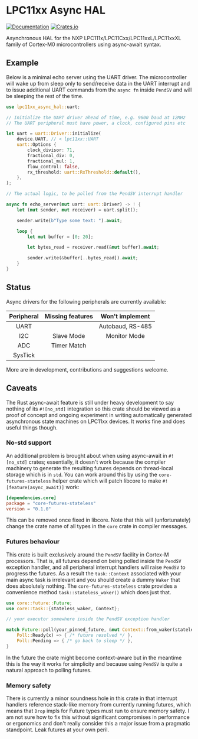 # LPC11xx Async HAL

[![Documentation](https://docs.rs/lpc11xx-async-hal/badge.svg)](https://docs.rs/lpc11xx-async-hal)
[![Crates.io](https://img.shields.io/crates/v/lpc11xx-async-hal.svg)](https://crates.io/crates/lpc11xx-async-hal)

Asynchronous HAL for the NXP LPC111x/LPC11Cxx/LPC11xxL/LPC11xxXL family of Cortex-M0 microcontrollers using async-await syntax.

## Example

Below is a minimal echo server using the UART driver. The microcontroller will wake up from sleep only to send/receive data in the UART interrupt and to issue additional UART commands from the `async fn` inside `PendSV` and will be sleeping the rest of the time.

```rust
use lpc11xx_async_hal::uart;

// Initialize the UART driver ahead of time, e.g. 9600 baud at 12MHz
// The UART peripheral must have power, a clock, configured pins etc

let uart = uart::Driver::initialize(
    device.UART, // < lpc11xx::UART
    uart::Options {
        clock_divisor: 71,
        fractional_div: 0,
        fractional_mul: 1,
        flow_control: false,
        rx_threshold: uart::RxThreshold::default(),
    },
);

// The actual logic, to be polled from the PendSV interrupt handler

async fn echo_server(mut uart: uart::Driver) -> ! {
    let (mut sender, mut receiver) = uart.split();

    sender.write(b"Type some text: ").await;

    loop {
        let mut buffer = [0; 20];

        let bytes_read = receiver.read(&mut buffer).await;

        sender.write(&buffer[..bytes_read]).await;
    }
}
```

## Status

Async drivers for the following peripherals are currently available:

| **Peripheral**     | **Missing features**         | **Won't implement**    |
|:------------------:|:----------------------------:|:----------------------:|
| UART               |                              | Autobaud, RS-485       |
| I2C                | Slave Mode                   | Monitor Mode           |
| ADC                | Timer Match                  |                        |
| SysTick            |                              |                        |

More are in development, contributions and suggestions welcome.

## Caveats

The Rust async-await feature is still under heavy development to say nothing of its `#![no_std]` integration so this crate should be viewed as a proof of concept and ongoing experiment in writing automatically generated asynchronous state machines on LPC11xx devices. It _works_ fine and does useful things though.

### No-std support

An additional problem is brought about when using async-await in `#![no_std]` crates; essentially, it doesn't work because the compiler machinery to generate the resulting futures depends on thread-local storage which is in `std`. You can work around this by using the `core-futures-stateless` helper crate which will patch libcore to make `#![feature(async_await)]` work:

```toml
[dependencies.core]
package = "core-futures-stateless"
version = "0.1.0"
```

This can be removed once fixed in libcore. Note that this will (unfortunately) change the crate name of all types in the `core` crate in compiler messages.

### Futures behaviour

This crate is built exclusively around the `PendSV` facility in Cortex-M processors. That is, all futures depend on being polled inside the `PendSV` exception handler, and all peripheral interrupt handlers will raise `PendSV` to progress the futures. As a result the `task::Context` associated with your main async task is irrelevant and you should create a dummy `Waker` that does absolutely nothing. The `core-futures-stateless` crate provides a convenience method `task::stateless_waker()` which does just that.

```rust
use core::future::Future;
use core::task::{stateless_waker, Context};

// your executor somewhere inside the PendSV exception handler

match Future::poll(your_pinned_future, &mut Context::from_waker(stateless_waker())) {
    Poll::Ready(x) => { /* future resolved */ },
    Poll::Pending => { /* go back to sleep */ },
}
```

In the future the crate might become context-aware but in the meantime this is the way it works for simplicity and because using `PendSV` is quite a natural approach to polling futures.

### Memory safety

There is currently a minor soundness hole in this crate in that interrupt handlers reference stack-like memory from currently running futures, which means that `Drop` impls for Future types must run to ensure memory safety. I am not sure how to fix this without significant compromises in performance or ergonomics and don't really consider this a major issue from a pragmatic standpoint. Leak futures at your own peril.
